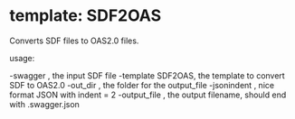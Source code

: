 # template: SDF2OAS

Converts SDF files to OAS2.0 files.

usage:

-swagger <filename>, the input SDF file
-template SDF2OAS, the template to convert SDF to OAS2.0
-out_dir <foldername>, the folder for the output_file
-jsonindent <number>, nice format JSON with indent = 2
-output_file <myfilename>, the output filename, should end with .swagger.json
